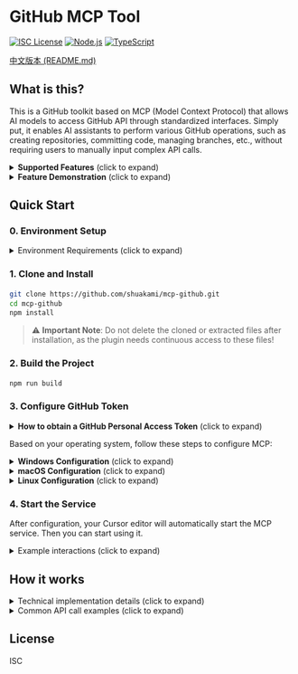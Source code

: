 # GitHub MCP Tool

[![ISC License](https://img.shields.io/badge/License-ISC-4a5568?style=flat-square)](https://opensource.org/licenses/ISC)
[![Node.js](https://img.shields.io/badge/Node.js-18.x-48bb78?style=flat-square)](https://nodejs.org/)
[![TypeScript](https://img.shields.io/badge/TypeScript-5.x-3178c6?style=flat-square)](https://www.typescriptlang.org/)

[中文版本 (README.md)](README.md)

## What is this?

This is a GitHub toolkit based on MCP (Model Context Protocol) that allows AI models to access GitHub API through standardized interfaces. Simply put, it enables AI assistants to perform various GitHub operations, such as creating repositories, committing code, managing branches, etc., without requiring users to manually input complex API calls.

<details>
<summary><b>Supported Features</b> (click to expand)</summary>

- **Repository management**: create, get, list, update, delete
- **Branch operations**: create, get, list, delete
- **Pull Request management**: create, get, list, update, merge
- **Issue management**: create, get, list, update, close
- **User operations**: view following, interaction statistics
- **Code management**: file content, commit history
</details>

<details>
<summary><b>Feature Demonstration</b> (click to expand)</summary>

Here are some core feature demonstrations of the GitHub MCP tool:

<div align="center">

### Repository Creation Demo
<img src="demo/image/new-repository.png" alt="Repository Creation Demo" width="95%" />

### Branch Operations Demo
<img src="demo/image/new-branch.png" alt="Branch Operations Demo" width="95%" />

### Pull Request Management Demo
<img src="demo/image/pr.png" alt="Pull Request Management Demo" width="95%" />

### Issue Tracking Demo
<img src="demo/image/issue.png" alt="Issue Tracking Demo" width="95%" />

</div>

With simple natural language instructions, AI can help you complete all of the above operations without manually writing API calls or operating the GitHub interface in a browser.
</details>

## Quick Start

### 0. Environment Setup

<details>
<summary>Environment Requirements (click to expand)</summary>

1. **Python 3.11+ (Required)**
   - Visit [Python website](https://www.python.org/downloads/)
   - Download and install Python 3.11 or higher
   - **Important**: Check "Add Python to PATH" during installation
   - **Restart your computer after installation** to ensure environment variables take effect

2. **Node.js and npm**
   - Visit [Node.js website](https://nodejs.org/)
   - Download and install the LTS (Long Term Support) version
   - Select the default options during installation, which will install both Node.js and npm

3. **Git**
   - Visit [Git website](https://git-scm.com/)
   - Download and install Git
   - Use default options during installation
</details>

### 1. Clone and Install

```bash
git clone https://github.com/shuakami/mcp-github.git
cd mcp-github
npm install
```
> ⚠️ **Important Note**: Do not delete the cloned or extracted files after installation, as the plugin needs continuous access to these files!

### 2. Build the Project

```bash
npm run build
```

### 3. Configure GitHub Token

<details>
<summary><b>How to obtain a GitHub Personal Access Token</b> (click to expand)</summary>

1. Visit GitHub's personal access token settings page: https://github.com/settings/tokens
2. Click "Generate new token" → "Generate new token (classic)"
3. Enter a token description, such as "MCP GitHub Tool"
4. For permissions, select at least:
   - `repo` (full access)
   - `user` (user information)
5. Click the "Generate token" button at the bottom of the page
6. **Very important**: Copy the token immediately, as you won't be able to see it again
</details>

Based on your operating system, follow these steps to configure MCP:

<details>
<summary><b>Windows Configuration</b> (click to expand)</summary>

1. In Cursor, open or create the MCP configuration file: `C:\Users\your_username\.cursor\mcp.json`
   - Note: Replace `your_username` with your Windows username (i.e., your computer account name)

2. Add or modify the configuration as follows:

```json
{
  "mcpServers": {
    "github-mcp": {
      "command": "pythonw",
      "args": [
        "your_installation_path/mcp-github/bridging_github_mcp.py"
      ],
      "env": {
        "GITHUB_TOKEN": "your_github_token"
      }
    }
  }
}
```

> ⚠️ **Important Note**:
> - Replace `your_installation_path` with the actual path where you cloned or extracted the project (e.g., `C:/Users/John/mcp-github/...`)
> - Use forward slashes (/) instead of backslashes (\) for paths
> - Replace `your_github_token` with the token you obtained in the previous step
</details>

<details>
<summary><b>macOS Configuration</b> (click to expand)</summary>

1. In Cursor, open or create the MCP configuration file: `/Users/your_username/.cursor/mcp.json`
   - Note: Replace `your_username` with your macOS username

2. Add or modify the configuration as follows:

```json
{
  "mcpServers": {
    "github-mcp": {
      "command": "python3",
      "args": [
        "/Users/your_username/mcp-github/bridging_github_mcp.py"
      ],
      "env": {
        "GITHUB_TOKEN": "your_github_token"
      }
    }
  }
}
```

> ⚠️ **Important Note**:
> - Replace `your_username` with your macOS username (e.g., `/Users/johndoe/mcp-github/...`)
> - Replace `your_github_token` with the token you obtained in the previous step
> - Make sure the path correctly points to your project directory
</details>

<details>
<summary><b>Linux Configuration</b> (click to expand)</summary>

1. In Cursor, open or create the MCP configuration file: `/home/your_username/.cursor/mcp.json`
   - Note: Replace `your_username` with your Linux username

2. Add or modify the configuration as follows:

```json
{
  "mcpServers": {
    "github-mcp": {
      "command": "python3",
      "args": [
        "/home/your_username/mcp-github/bridging_github_mcp.py"
      ],
      "env": {
        "GITHUB_TOKEN": "your_github_token"
      }
    }
  }
}
```

> ⚠️ **Important Note**:
> - Replace `your_username` with your Linux username (e.g., `/home/user/mcp-github/...`)
> - Replace `your_github_token` with the token you obtained in the previous step
> - Make sure the path correctly points to your project directory
</details>

### 4. Start the Service

After configuration, your Cursor editor will automatically start the MCP service. Then you can start using it.

<details>
<summary>Example interactions (click to expand)</summary>

You can ask the AI to perform operations like:
- "Create a private repository named test-project"
- "List all my repositories"
- "Create a PR in my-repo from feature branch to main branch"
- "Get the content of README.md file from my-repo"
</details>

## How it works

<details>
<summary>Technical implementation details (click to expand)</summary>

This tool is built on the **MCP (Model Context Protocol)** standard, serving as a bridge between AI models and the GitHub API. It uses **octokit.js** as the underlying GitHub API client and **Zod** for request validation and type checking.

Each GitHub operation is encapsulated as a standardized MCP tool, receiving structured parameters and returning formatted results. Response data is intelligently processed, automatically removing redundant information, extracting key content, and converting to a **human-readable format**. 

This approach allows AI models to easily understand complex data structures returned by the GitHub API and interact with users in a more natural way.
</details>

<details>
<summary>Common API call examples (click to expand)</summary>

Create Repository:
```javascript
{
  name: "awesome-project",
  description: "My awesome project",
  isPrivate: true
}
```

Create Pull Request:
```javascript
{
  owner: "shuakami",
  repo: "awesome-project",
  title: "Add new feature",
  head: "feature-branch",
  base: "main",
  body: "This PR adds a new cool feature"
}
```

Get File Content:
```javascript
{
  owner: "shuakami",
  repo: "awesome-project",
  path: "README.md"
}
```
</details>

## License

ISC 